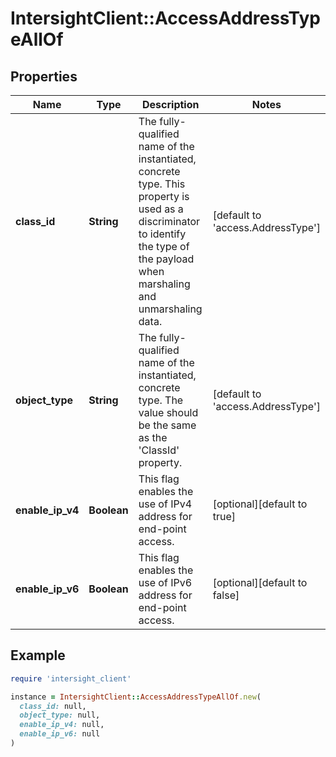# IntersightClient::AccessAddressTypeAllOf

## Properties

| Name | Type | Description | Notes |
| ---- | ---- | ----------- | ----- |
| **class_id** | **String** | The fully-qualified name of the instantiated, concrete type. This property is used as a discriminator to identify the type of the payload when marshaling and unmarshaling data. | [default to &#39;access.AddressType&#39;] |
| **object_type** | **String** | The fully-qualified name of the instantiated, concrete type. The value should be the same as the &#39;ClassId&#39; property. | [default to &#39;access.AddressType&#39;] |
| **enable_ip_v4** | **Boolean** | This flag enables the use of IPv4 address for end-point access. | [optional][default to true] |
| **enable_ip_v6** | **Boolean** | This flag enables the use of IPv6 address for end-point access. | [optional][default to false] |

## Example

```ruby
require 'intersight_client'

instance = IntersightClient::AccessAddressTypeAllOf.new(
  class_id: null,
  object_type: null,
  enable_ip_v4: null,
  enable_ip_v6: null
)
```

